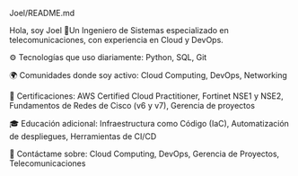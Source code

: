 Joel/README.md

Hola, soy Joel 👋Un Ingeniero de Sistemas especializado en telecomunicaciones, con experiencia en Cloud y DevOps.

⚙️ Tecnologías que uso diariamente:  Python, SQL, Git

🌍 Comunidades donde soy activo:  Cloud Computing, DevOps, Networking

📜 Certificaciones:  AWS Certified Cloud Practitioner, Fortinet NSE1 y NSE2, Fundamentos de Redes de Cisco (v6 y v7), Gerencia de proyectos

🎓 Educación adicional: Infraestructura como Código (IaC), Automatización de despliegues, Herramientas de CI/CD

💬 Contáctame sobre: Cloud Computing, DevOps, Gerencia de Proyectos, Telecomunicaciones
